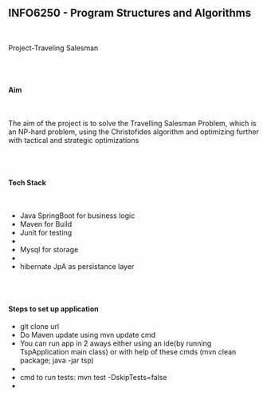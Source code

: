<h2>INFO6250 - Program Structures and Algorithms</h2>
<br>
<p>Project-Traveling Salesman</p><br>
<br>
<h4>Aim</h4><br>
<p>The aim of the project is to solve the Travelling Salesman Problem, which is an NP-hard problem, using the Christofides algorithm and optimizing further with tactical and strategic optimizations<p><br><br>


<h4>Tech Stack</h4><br>
<ul>
<li>Java SpringBoot for business logic</li>
<li>Maven for Build</li>
<li>Junit for testing<li>
<li>Mysql for storage<li>
<li>hibernate JpA as persistance layer</li>
</ul><br><br>


<h4>Steps to set up application</h4>
<ul>
<li>git clone url</li>
<li>Do Maven update using mvn update cmd</li>
<li>You can run app in 2 aways either using an ide(by running TspApplication main class) or with help of these cmds (mvn clean package; java -jar tsp)<li>
<li>cmd to run tests: mvn test -DskipTests=false<li>
</ul><br><br>



